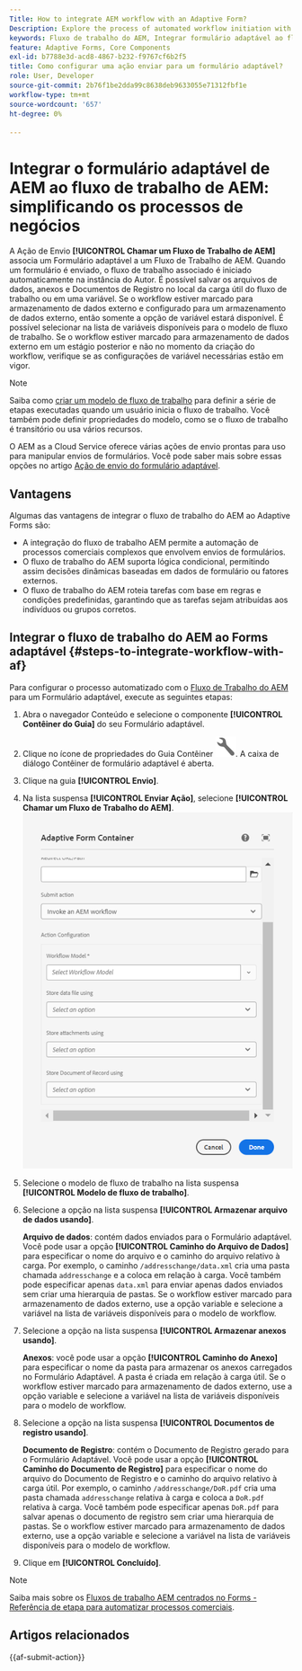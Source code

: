 ```yaml
---
Title: How to integrate AEM workflow with an Adaptive Form?
Description: Explore the process of automated workflow initiation with AEM Forms Submit Action.
keywords: Fluxo de trabalho do AEM, Integrar formulário adaptável ao fluxo de trabalho do AEM, Chamar ação de envio do fluxo de trabalho do AEM
feature: Adaptive Forms, Core Components
exl-id: b7788e3d-acd8-4867-b232-f9767cf6b2f5
title: Como configurar uma ação enviar para um formulário adaptável?
role: User, Developer
source-git-commit: 2b76f1be2dda99c8638deb9633055e71312fbf1e
workflow-type: tm+mt
source-wordcount: '657'
ht-degree: 0%

---
```


# Integrar o formulário adaptável de AEM ao fluxo de trabalho de AEM: simplificando os processos de negócios

A Ação de Envio **[!UICONTROL Chamar um Fluxo de Trabalho de AEM]** associa um Formulário adaptável a um Fluxo de Trabalho de AEM. Quando um formulário é enviado, o fluxo de trabalho associado é iniciado automaticamente na instância do Autor. É possível salvar os arquivos de dados, anexos e Documentos de Registro no local da carga útil do fluxo de trabalho ou em uma variável. Se o workflow estiver marcado para armazenamento de dados externo e configurado para um armazenamento de dados externo, então somente a opção de variável estará disponível. É possível selecionar na lista de variáveis disponíveis para o modelo de fluxo de trabalho. Se o workflow estiver marcado para armazenamento de dados externo em um estágio posterior e não no momento da criação do workflow, verifique se as configurações de variável necessárias estão em vigor.

>[!NOTE]
>
>  Saiba como [criar um modelo de fluxo de trabalho](https://experienceleague.adobe.com/docs/experience-manager-65/developing/extending-aem/extending-workflows/workflows-models.html?lang=pt-BR#extending-aem) para definir a série de etapas executadas quando um usuário inicia o fluxo de trabalho. Você também pode definir propriedades do modelo, como se o fluxo de trabalho é transitório ou usa vários recursos.

O AEM as a Cloud Service oferece várias ações de envio prontas para uso para manipular envios de formulários. Você pode saber mais sobre essas opções no artigo [Ação de envio do formulário adaptável](/help/forms/configure-submit-actions-core-components.md).

## Vantagens

Algumas das vantagens de integrar o fluxo de trabalho do AEM ao Adaptive Forms são:

* A integração do fluxo de trabalho AEM permite a automação de processos comerciais complexos que envolvem envios de formulários.
* O fluxo de trabalho do AEM suporta lógica condicional, permitindo assim decisões dinâmicas baseadas em dados de formulário ou fatores externos.
* O fluxo de trabalho do AEM roteia tarefas com base em regras e condições predefinidas, garantindo que as tarefas sejam atribuídas aos indivíduos ou grupos corretos.

<!--
## Prerequisites

Before using the **[!UICONTROL Invoke an AEM Workflow]** Submit Action configure the following for the **[!UICONTROL AEM DS settings service]** configuration: 

* **[!UICONTROL Processing Server URL]**: The Processing Server is the server where the Forms or AEM Workflow is triggered. This can be same as the URL of the AEM author instance or another server.

* **[!UICONTROL Processing Server User Name]**: Workflow user's username

* **[!UICONTROL Processing Server Password]**: Workflow user's password -->

## Integrar o fluxo de trabalho do AEM ao Forms adaptável {#steps-to-integrate-workflow-with-af}

Para configurar o processo automatizado com o [Fluxo de Trabalho do AEM](https://experienceleague.adobe.com/docs/experience-manager-65/developing/extending-aem/extending-workflows/workflows-models.html?lang=pt-BR#extending-aem) para um Formulário adaptável, execute as seguintes etapas:

1. Abra o navegador Conteúdo e selecione o componente **[!UICONTROL Contêiner do Guia]** do seu Formulário adaptável.
1. Clique no ícone de propriedades do Guia Contêiner ![Propriedades do Guia](/help/forms/assets/configure-icon.svg). A caixa de diálogo Contêiner de formulário adaptável é aberta.
1. Clique na guia **[!UICONTROL Envio]**.
1. Na lista suspensa **[!UICONTROL Enviar Ação]**, selecione **[!UICONTROL Chamar um Fluxo de Trabalho do AEM]**.
   ![Configuração de ação de Enviar Email](/help/forms/assets/configure-invoke-aem-workflow.png)

1. Selecione o modelo de fluxo de trabalho na lista suspensa **[!UICONTROL Modelo de fluxo de trabalho]**.
1. Selecione a opção na lista suspensa **[!UICONTROL Armazenar arquivo de dados usando]**.

   **Arquivo de dados**: contém dados enviados para o Formulário adaptável. Você pode usar a opção **[!UICONTROL Caminho do Arquivo de Dados]** para especificar o nome do arquivo e o caminho do arquivo relativo à carga. Por exemplo, o caminho `/addresschange/data.xml` cria uma pasta chamada `addresschange` e a coloca em relação à carga. Você também pode especificar apenas `data.xml` para enviar apenas dados enviados sem criar uma hierarquia de pastas. Se o workflow estiver marcado para armazenamento de dados externo, use a opção variable e selecione a variável na lista de variáveis disponíveis para o modelo de workflow.

1. Selecione a opção na lista suspensa **[!UICONTROL Armazenar anexos usando]**.

   **Anexos**: você pode usar a opção **[!UICONTROL Caminho do Anexo]** para especificar o nome da pasta para armazenar os anexos carregados no Formulário Adaptável. A pasta é criada em relação à carga útil. Se o workflow estiver marcado para armazenamento de dados externo, use a opção variable e selecione a variável na lista de variáveis disponíveis para o modelo de workflow.

1. Selecione a opção na lista suspensa **[!UICONTROL Documentos de registro usando]**.

   **Documento de Registro**: contém o Documento de Registro gerado para o Formulário Adaptável. Você pode usar a opção **[!UICONTROL Caminho do Documento de Registro]** para especificar o nome do arquivo do Documento de Registro e o caminho do arquivo relativo à carga útil. Por exemplo, o caminho `/addresschange/DoR.pdf` cria uma pasta chamada `addresschange` relativa à carga e coloca a `DoR.pdf` relativa à carga. Você também pode especificar apenas `DoR.pdf` para salvar apenas o documento de registro sem criar uma hierarquia de pastas. Se o workflow estiver marcado para armazenamento de dados externo, use a opção variable e selecione a variável na lista de variáveis disponíveis para o modelo de workflow.
1. Clique em **[!UICONTROL Concluído]**.

>[!NOTE]
>
> Saiba mais sobre os [Fluxos de trabalho AEM centrados no Forms - Referência de etapa para automatizar processos comerciais](/help/forms/aem-forms-workflow-step-reference.md).

<!--
## Best Practices

* When configuring the **[!UICONTROL Invoke an AEM Workflow]** Submit Action, select the appropriate workflow model that aligns with the desired business process.
* In case, the workflow involves external data storage, be sure to configure the workflow accordingly. It is recommended to set up variables appropriately and in accordance with any external storage requirements. -->

## Artigos relacionados

{{af-submit-action}}
